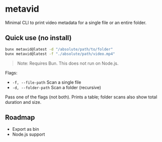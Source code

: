 # metavid

Minimal CLI to print video metadata for a single file or an entire folder.

## Quick use (no install)

```bash
bunx metavid@latest -d "/absolute/path/to/folder"
bunx metavid@latest -f "./absolute/path/video.mp4"
```

> Note: Requires Bun. This does not run on Node.js.

Flags:
- `-f, --file-path` Scan a single file
- `-d, --folder-path` Scan a folder (recursive)

Pass one of the flags (not both). Prints a table; folder scans also show total duration and size.

## Roadmap

- Export as bin
- Node.js support
